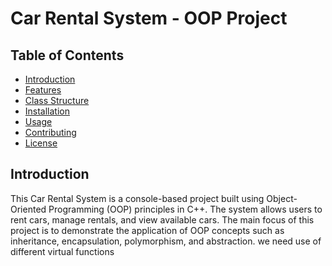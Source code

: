 # Car Rental System - OOP Project

## Table of Contents
- [Introduction](#introduction)
- [Features](#features)
- [Class Structure](#class-structure)
- [Installation](#installation)
- [Usage](#usage)
- [Contributing](#contributing)
- [License](#license)

## Introduction
This Car Rental System is a console-based project built using Object-Oriented Programming (OOP) principles in C++. The system allows users to rent cars, manage rentals, and view available cars. The main focus of this project is to demonstrate the application of OOP concepts such as inheritance, encapsulation, polymorphism, and abstraction.
we need use of different virtual functions
